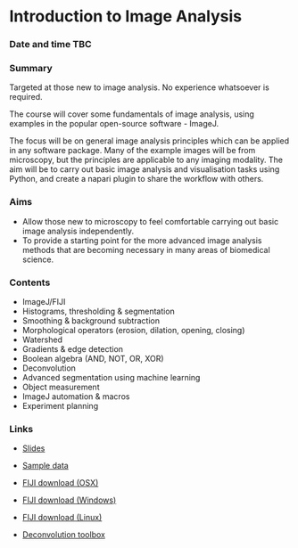 # Introduction to Image Analysis

### Date and time TBC

### Summary
Targeted at those new to image analysis. No experience whatsoever is required.

The course will cover some fundamentals of image analysis, using examples in the popular open-source software - ImageJ.

The focus will be on general image analysis principles which can be applied in any software package. Many of the example images will be from microscopy, but the principles are applicable to any imaging modality.
The aim will be to carry out basic image analysis and visualisation tasks using Python, and create a napari plugin to share the workflow with others.

### Aims
* Allow those new to microscopy to feel comfortable carrying out basic image analysis independently.
* To provide a starting point for the more advanced image analysis methods that are becoming necessary in many areas of biomedical science.

### Contents

* ImageJ/FIJI
* Histograms, thresholding & segmentation 
* Smoothing & background subtraction 
* Morphological operators (erosion, dilation, opening, closing)
* Watershed 
* Gradients & edge detection 
* Boolean algebra (AND, NOT, OR, XOR)
* Deconvolution 
* Advanced segmentation using machine learning 
* Object measurement 
* ImageJ automation & macros 
* Experiment planning

### Links
* [Slides](https://docs.google.com/presentation/d/1ROM0s1Us--Ccj4InCkNg7hVWIrcJfNona5sRiz_ff_g/edit?usp=sharing)
* [Sample data](https://drive.google.com/file/d/1-j4z6rGRNds4-GhjLAyhhH_dAAcKFbsS/view?usp=share_link)

* [FIJI download (OSX)](https://downloads.imagej.net/fiji/latest/fiji-macosx.dmg)
* [FIJI download (Windows)](https://downloads.imagej.net/fiji/latest/fiji-win64.zip)
* [FIJI download (Linux)](https://downloads.imagej.net/fiji/latest/fiji-linux64.zip)

* [Deconvolution toolbox](http://bigwww.epfl.ch/deconvolution/deconvolutionlab2/DeconvolutionLab_2.jar)